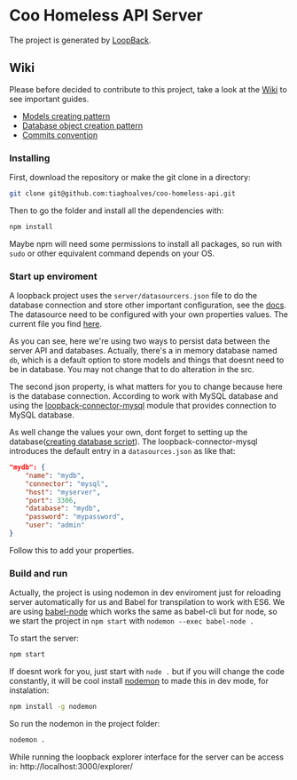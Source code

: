 # Coo Homeless API Server

The project is generated by [LoopBack](http://loopback.io).

## Wiki
Please before decided to contribute to this project, take a look at the [Wiki](https://github.com/tiaghoalves/coo-homeless-api/wiki/) to see important guides.
- [Models creating pattern](https://github.com/tiaghoalves/coo-homeless-api/wiki/Cria%C3%A7%C3%A3o-de-models)
- [Database object creation pattern](https://github.com/tiaghoalves/coo-homeless-api/wiki/Padr%C3%A3o-de-cria%C3%A7%C3%A3o-de-objetos-no-banco-de-dados)
- [Commits convention](https://github.com/tiaghoalves/coo-homeless-api/wiki/Conven%C3%A7%C3%A3o-de-commits)

### Installing
First, download the repository or make the git clone in a directory: 
```bash
git clone git@github.com:tiaghoalves/coo-homeless-api.git
```

Then to go the folder and install all the dependencies with:
```bash
npm install
```

Maybe npm will need some permissions to install all packages, so run with `sudo` or other equivalent command depends on your OS.

### Start up enviroment
A loopback project uses the `server/datasourcers.json` file to do the database connection and store other important configuration, see the [docs](https://loopback.io/doc/en/lb2/Advanced-topics-data-sources.html). The datasource need to be configured with your own properties values. The current file you find [here](https://github.com/tiaghoalves/coo-homeless-api/blob/master/server/datasources.json).

As you can see, here we're using two ways to persist data between the server API and databases. Actually, there's a in memory database named `db`, which is a default option to store models and things that doesnt need to be in database. You may not change that to do alteration in the src.

The second json property, is what matters for you to change because here is the database connection. According to work with MySQL database and using the [loopback-connector-mysql](https://github.com/strongloop/loopback-connector-mysql) module that provides connection to MySQL database.

As well change the values your own, dont forget to setting up the database([creating database script](https://github.com/tiaghoalves/coo-homeless-api/blob/master/server/sql/COOHOMELESS_DB.sql)). The loopback-connector-mysql introduces the default entry in a `datasources.json` as like that:
```json
"mydb": {
    "name": "mydb",
    "connector": "mysql",
    "host": "myserver",
    "port": 3306,
    "database": "mydb",
    "password": "mypassword",
    "user": "admin"
}
```
Follow this to add your properties.

### Build and run
Actually, the project is using nodemon in dev enviroment just for reloading server automatically for us and Babel for transpilation to work with ES6. We are using [babel-node](https://babeljs.io/docs/usage/cli/#babel-node) which works the same as babel-cli but for node, so we start the project in `npm start` with `nodemon --exec babel-node .`

To start the server:
```bash
npm start
```

If doesnt work for you, just start with `node .` but if you will change the code constantly, it will be cool install [nodemon](https://nodemon.io/) to made this in dev mode, for instalation:
```bash
npm install -g nodemon
```

So run the nodemon in the project folder:
```bash
nodemon .
```

While running the loopback explorer interface for the server can be access in: 
http://localhost:3000/explorer/
